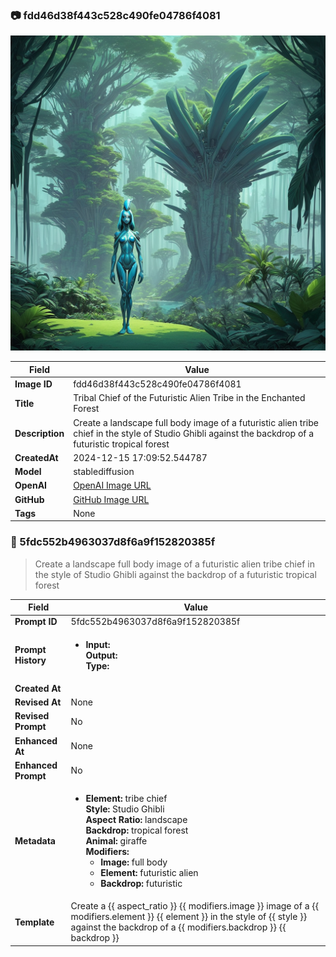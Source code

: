 

### 📷 fdd46d38f443c528c490fe04786f4081 


![data.id](./fdd46d38f443c528c490fe04786f4081.jpg)


| Field          | Value                                                                                                                     |
|----------------|---------------------------------------------------------------------------------------------------------------------------|
| **Image ID**             | fdd46d38f443c528c490fe04786f4081                                                                                                             |
| **Title**           | Tribal Chief of the Futuristic Alien Tribe in the Enchanted Forest                                                                                                       |
| **Description**           | Create a landscape full body image of a futuristic alien tribe chief in the style of Studio Ghibli against the backdrop of a futuristic tropical forest                                                                                                       |
| **CreatedAt**        | 2024-12-15 17:09:52.544787                                                                                                        |
| **Model**        | stablediffusion                                                                                                        |
| **OpenAI**         | [OpenAI Image URL](http://192.168.1.85:8081/generated-images/b641091675750.png)                                                                                |
| **GitHub**         | [GitHub Image URL](https://raw.githubusercontent.com/Caneta-Silva/studio-ghibli/refs/heads/main/images/fdd46d38f443c528c490fe04786f4081/fdd46d38f443c528c490fe04786f4081.jpg)                                                                                |
| **Tags**       | None                                                                                                                   |

### 📜 5fdc552b4963037d8f6a9f152820385f

> Create a landscape full body image of a futuristic alien tribe chief in the style of Studio Ghibli against the backdrop of a futuristic tropical forest

| Field          | Value                                                                                                                                                                      |
|----------------|----------------------------------------------------------------------------------------------------------------------------------------------------------------------------|
| **Prompt ID**  | 5fdc552b4963037d8f6a9f152820385f                                                                                                                                                            |
| **Prompt History** | <ul><li>**Input:**  <br> **Output:**  <br> **Type:** </li></ul> |
| **Created At** |                                                                                                                                                    |
| **Revised At** | None                                                                                                                                                   |
| **Revised Prompt** | No                                                                                                                                                                      |
| **Enhanced At** | None                                                                                                                                                  |
| **Enhanced Prompt** | No                                                                                                                                                                    |
| **Metadata**   | <ul><li>**Element:** tribe chief <br> **Style:** Studio Ghibli <br> **Aspect Ratio:** landscape <br> **Backdrop:** tropical forest <br> **Animal:** giraffe <br> **Modifiers:**<ul><li>**Image:** full body</li><li>**Element:** futuristic alien</li><li>**Backdrop:** futuristic</li></ul></li></ul> |
| **Template**   | Create a {{ aspect_ratio }} {{ modifiers.image }} image of a {{ modifiers.element }} {{ element }} in the style of {{ style }} against the backdrop of a {{ modifiers.backdrop }} {{ backdrop }}                                                                                                                                           |


